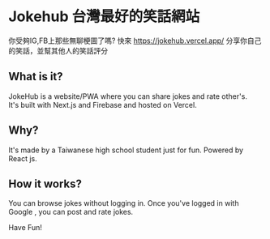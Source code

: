 # Jokehub 台灣最好的笑話網站
你受夠IG,FB上那些無聊梗圖了嗎?
快來 https://jokehub.vercel.app/ 分享你自己的笑話，並幫其他人的笑話評分

## What is it?
JokeHub is a website/PWA where you can share jokes and rate other's.  
It's built with Next.js and Firebase and hosted on Vercel.  

## Why?
It's made by a Taiwanese high school student just for fun.
Powered by React js.

## How it works?
You can browse jokes without logging in.
Once you've logged in with Google , you can post and rate jokes.
  
  
Have Fun!
